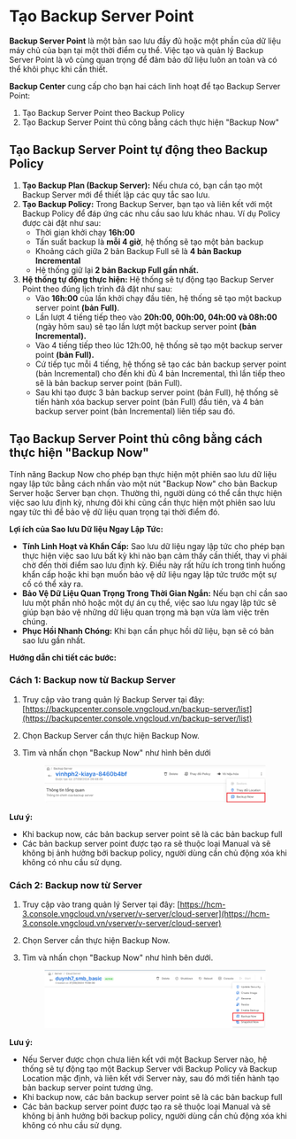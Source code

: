 # Tạo Backup Server Point

**Backup Server Point** là một bản sao lưu đầy đủ hoặc một phần của dữ liệu máy chủ của bạn tại một thời điểm cụ thể. Việc tạo và quản lý Backup Server Point là vô cùng quan trọng để đảm bảo dữ liệu luôn an toàn và có thể khôi phục khi cần thiết.

**Backup Center** cung cấp cho bạn hai cách linh hoạt để tạo Backup Server Point:

1. Tạo Backup Server Point theo Backup Policy
2. Tạo Backup Server Point thủ công bằng cách thực hiện "Backup Now"

## Tạo Backup Server Point tự động theo Backup Policy

1. **Tạo Backup Plan (Backup Server):** Nếu chưa có, bạn cần tạo một Backup Server mới để thiết lập các quy tắc sao lưu.
2. **Tạo Backup Policy:** Trong Backup Server, bạn tạo và liên kết với một Backup Policy để đáp ứng các nhu cầu sao lưu khác nhau. Ví dụ Policy được cài đặt như sau:
   * Thời gian khởi chạy **16h:00**
   * Tấn suất backup là **mỗi 4 giờ**, hệ thống sẽ tạo một bản backup
   * Khoảng cách giữa 2 bản Backup Full sẽ là **4 bản Backup Incremental**
   * Hệ thống giữ lại **2 bản Backup Full gần nhất.**
3. **Hệ thống tự động thực hiện:** Hệ thống sẽ tự động tạo Backup Server Point theo đúng lịch trình đã đặt như sau:
   * Vào **16h:00** của lần khởi chạy đầu tiên, hệ thống sẽ tạo một backup server point **(bản Full)**.
   * Lần lượt 4 tiếng tiếp theo vào **20h:00, 00h:00, 04h:00 và 08h:00** (ngày hôm sau) sẽ tạo lần lượt một backup server point **(bản Incremental).**
   * Vào 4 tiếng tiếp theo lúc 12h:00, hệ thống sẽ tạo một backup server point **(bản Full).**
   * Cứ tiếp tục mỗi 4 tiếng, hệ thống sẽ tạo các bản backup server point (bản Incremental) cho đến khi đủ 4 bản Incremental, thì lần tiếp theo sẽ là bản backup server point (bản Full).
   * Sau khi tạo được 3 bản backup server point (bản Full), hệ thống sẽ tiến hành xóa backup server point (bản Full) đầu tiên, và 4 bản backup server point (bản Incremental) liên tiếp sau đó.

## Tạo Backup Server Point thủ công bằng cách thực hiện "Backup Now"

Tính năng Backup Now cho phép bạn thực hiện một phiên sao lưu dữ liệu ngay lập tức bằng cách nhấn vào một nút "Backup Now" cho bản Backup Server hoặc Server bạn chọn. Thường thì, người dùng có thể cần thực hiện việc sao lưu định kỳ, nhưng đôi khi cũng cần thực hiện một phiên sao lưu ngay tức thì để bảo vệ dữ liệu quan trọng tại thời điểm đó.

**Lợi ích của Sao lưu Dữ liệu Ngay Lập Tức:**

* **Tính Linh Hoạt và Khẩn Cấp:** Sao lưu dữ liệu ngay lập tức cho phép bạn thực hiện việc sao lưu bất kỳ khi nào bạn cảm thấy cần thiết, thay vì phải chờ đến thời điểm sao lưu định kỳ. Điều này rất hữu ích trong tình huống khẩn cấp hoặc khi bạn muốn bảo vệ dữ liệu ngay lập tức trước một sự cố có thể xảy ra.
* **Bảo Vệ Dữ Liệu Quan Trọng Trong Thời Gian Ngắn:** Nếu bạn chỉ cần sao lưu một phần nhỏ hoặc một dự án cụ thể, việc sao lưu ngay lập tức sẽ giúp bạn bảo vệ những dữ liệu quan trọng mà bạn vừa làm việc trên chúng.
* **Phục Hồi Nhanh Chóng:** Khi bạn cần phục hồi dữ liệu, bạn sẽ có bản sao lưu gần nhất.

**Hướng dẫn chi tiết các bước:**

### Cách 1: Backup now từ Backup Server

1. Truy cập vào trang quản lý Backup Server tại đây: [https://backupcenter.console.vngcloud.vn/backup-server/list](https://backupcenter.console.vngcloud.vn/backup-server/list)
2. Chọn Backup Server cần thực hiện Backup Now.
3.  Tìm và nhấn chọn "Backup Now" như hình bên dưới&#x20;

    <figure><img src="../../../.gitbook/assets/image (764).png" alt=""><figcaption></figcaption></figure>

**Lưu ý:**&#x20;

* Khi backup now, các bản backup server point sẽ là các bản backup full
* Các bản backup server point được tạo ra sẽ thuộc loại Manual và sẽ không bị ảnh hưởng bởi backup policy, người dùng cần chủ động xóa khi không có nhu cầu sử dụng.

### Cách 2: Backup now từ Server

1. Truy cập vào trang quản lý Server tại đây: [https://hcm-3.console.vngcloud.vn/vserver/v-server/cloud-server](https://hcm-3.console.vngcloud.vn/vserver/v-server/cloud-server)
2. Chọn Server cần thực hiện Backup Now.
3.  Tìm và nhấn chọn "Backup Now" như hình bên dưới.&#x20;

    <figure><img src="../../../.gitbook/assets/image (765).png" alt=""><figcaption></figcaption></figure>

**Lưu ý:**&#x20;

* Nếu Server được chọn chưa liên kết với một Backup Server nào, hệ thống sẽ tự động tạo một Backup Server với Backup Policy và Backup Location mặc định, và liên kết với Server này, sau đó mới tiến hành tạo bản backup server point tương ứng.
* Khi backup now, các bản backup server point sẽ là các bản backup full
* Các bản backup server point được tạo ra sẽ thuộc loại Manual và sẽ không bị ảnh hưởng bởi backup policy, người dùng cần chủ động xóa khi không có nhu cầu sử dụng.
